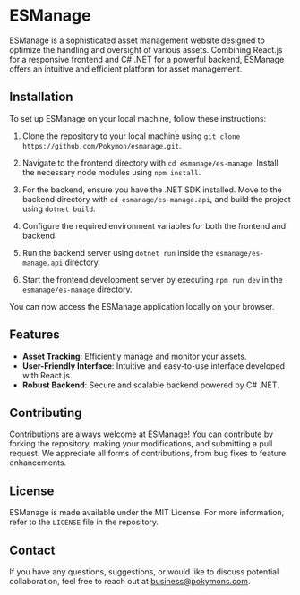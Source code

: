 # ESManage

ESManage is a sophisticated asset management website designed to optimize the handling and oversight of various assets. Combining React.js for a responsive frontend and C# .NET for a powerful backend, ESManage offers an intuitive and efficient platform for asset management.

## Installation

To set up ESManage on your local machine, follow these instructions:

1. Clone the repository to your local machine using `git clone https://github.com/Pokymon/esmanage.git`.

2. Navigate to the frontend directory with `cd esmanage/es-manage`. Install the necessary node modules using `npm install`.

3. For the backend, ensure you have the .NET SDK installed. Move to the backend directory with `cd esmanage/es-manage.api`, and build the project using `dotnet build`.

4. Configure the required environment variables for both the frontend and backend.

5. Run the backend server using `dotnet run` inside the `esmanage/es-manage.api` directory.

6. Start the frontend development server by executing `npm run dev` in the `esmanage/es-manage` directory.

You can now access the ESManage application locally on your browser.

## Features

- **Asset Tracking**: Efficiently manage and monitor your assets.
- **User-Friendly Interface**: Intuitive and easy-to-use interface developed with React.js.
- **Robust Backend**: Secure and scalable backend powered by C# .NET.

## Contributing

Contributions are always welcome at ESManage! You can contribute by forking the repository, making your modifications, and submitting a pull request. We appreciate all forms of contributions, from bug fixes to feature enhancements.

## License

ESManage is made available under the MIT License. For more information, refer to the `LICENSE` file in the repository.

## Contact

If you have any questions, suggestions, or would like to discuss potential collaboration, feel free to reach out at business@pokymons.com.
